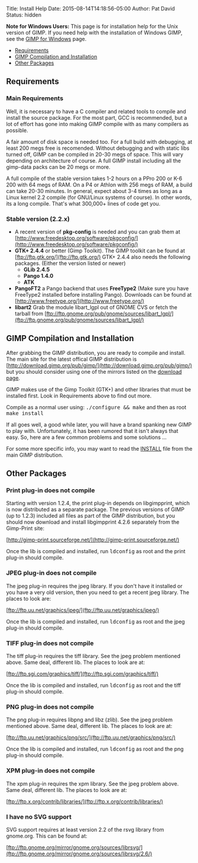 Title: Install Help
Date: 2015-08-14T14:18:56-05:00
Author: Pat David
Status: hidden



**Note for Windows Users:** This page is for installation help for the Unix version of GIMP. If you need help with the installation of Windows GIMP, see the [GIMP for Windows](/windows/) page.

*   [Requirements](#requirements)
*   [GIMP Compilation and Installation](#gimp-compilation-and-installation)
*   [Other Packages](#other-packages)

## Requirements

### Main Requirements

Well, it is necessary to have a C compiler and related tools to compile and install the source package. For the most part, GCC is recommended, but a lot of effort has gone into making GIMP compile with as many compilers as possible.

A fair amount of disk space is needed too. For a full build with debugging, at least 200 megs free is recomended. Without debugging and with static libs turned off, GIMP can be compiled in 20-30 megs of space. This will vary depending on architecture of course. A full GIMP install including all the gimp-data packs can be 20 megs or more.

A full compile of the stable version takes 1-2 hours on a PPro 200 or K-6 200 with 64 megs of RAM. On a P4 or Athlon with 256 megs of RAM, a build can take 20-30 minutes. In general, expect about 3-4 times as long as a Linux kernel 2.2 compile (for GNU/Linux systems of course). In other words, its a long compile. That's what 300,000+ lines of code get you.

### Stable version (2.2.x)

*   A recent version of **pkg-config** is needed and you can grab them at [http://www.freedesktop.org/software/pkgconfig/](http://www.freedesktop.org/software/pkgconfig/)
*   **GTK+ 2.4.4** or better (Gimp Toolkit). The GIMP toolkit can be found at [ftp://ftp.gtk.org/](ftp://ftp.gtk.org/) GTK+ 2.4.4 also needs the following packages. (Either the version listed or newer)
    *   **GLib 2.4.5**
    *   **Pango 1.4.0**
    *   **ATK**
*   **PangoFT2** a Pango backend that uses **FreeType2** (Make sure you have FreeType2 installed before installing Pango). Downloads can be found at [http://www.freetype.org/](http://www.freetype.org/)
*   **libart2** Grab the module libart_lgpl out of GNOME CVS or fetch the tarball from [ftp://ftp.gnome.org/pub/gnome/sources/libart_lgpl/](ftp://ftp.gnome.org/pub/gnome/sources/libart_lgpl/)



## GIMP Compilation and Installation


After grabbing the GIMP distribution, you are ready to compile and install. The main site for the latest offical GIMP distribution is [http://download.gimp.org/pub/gimp/](http://download.gimp.org/pub/gimp/) but you should consider using one of the mirrors listed on the [download page](./).

GIMP makes use of the Gimp Toolkit (GTK+) and other libraries that must be installed first. Look in Requirements above to find out more.

Compile as a normal user using: <kbd>./configure && make</kbd> and then as root <kbd>make install</kbd>

If all goes well, a good while later, you will have a brand spanking new GIMP to play with. Unfortunately, it has been rumored that it isn't always that easy. So, here are a few common problems and some solutions ...

For some more specific info, you may want to read the [INSTALL](INSTALL) file from the main GIMP distribution.


## Other Packages


### Print plug-in does not compile

Starting with version 1.2.4, the print plug-in depends on libgimpprint, which is now distributed as a separate package. The previous versions of GIMP (up to 1.2.3) included all files as part of the GIMP distribution, but you should now download and install libgimpprint 4.2.6 separately from the Gimp-Print site:

[http://gimp-print.sourceforge.net/](http://gimp-print.sourceforge.net/)

Once the lib is compiled and installed, run <kbd>ldconfig</kbd> as root and the print plug-in should compile.

### JPEG plug-in does not compile

The jpeg plug-in requires the jpeg library. If you don't have it installed or you have a very old version, then you need to get a recent jpeg library. The places to look are:

[ftp://ftp.uu.net/graphics/jpeg/](ftp://ftp.uu.net/graphics/jpeg/)

Once the lib is compiled and installed, run <kbd>ldconfig</kbd> as root and the jpeg plug-in should compile.

### TIFF plug-in does not compile

The tiff plug-in requires the tiff library. See the jpeg problem mentioned above. Same deal, different lib. The places to look are at:

[ftp://ftp.sgi.com/graphics/tiff/](ftp://ftp.sgi.com/graphics/tiff/)

Once the lib is compiled and installed, run <kbd>ldconfig</kbd> as root and the tiff plug-in should compile.

### PNG plug-in does not compile

The png plug-in requires libpng and libz (zlib). See the jpeg problem mentioned above. Same deal, different lib. The places to look are at:

[ftp://ftp.uu.net/graphics/png/src/](ftp://ftp.uu.net/graphics/png/src/)

Once the lib is compiled and installed, run <kbd>ldconfig</kbd> as root and the png plug-in should compile.

### XPM plug-in does not compile

The xpm plug-in requires the xpm library. See the jpeg problem above. Same deal, different lib. The places to look are at:

[ftp://ftp.x.org/contrib/libraries/](ftp://ftp.x.org/contrib/libraries/)

### I have no SVG support

SVG support requires at least version 2.2 of the rsvg library from gnome.org. This can be found at:

[ftp://ftp.gnome.org/mirror/gnome.org/sources/librsvg/](ftp://ftp.gnome.org/mirror/gnome.org/sources/librsvg/2.6/)

